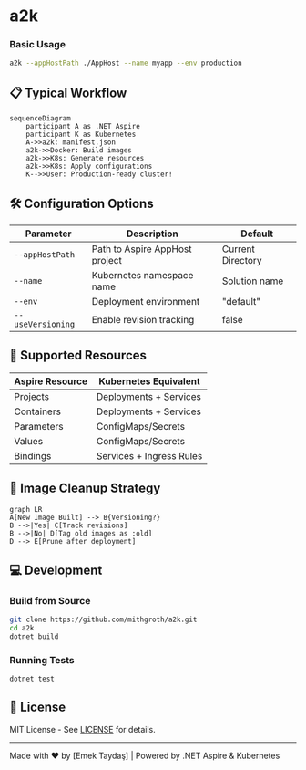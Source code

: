 # a2k

### Basic Usage
```bash
a2k --appHostPath ./AppHost --name myapp --env production
```

## 📋 Typical Workflow
```mermaid
sequenceDiagram
    participant A as .NET Aspire
    participant K as Kubernetes
    A->>a2k: manifest.json
    a2k->>Docker: Build images
    a2k->>K8s: Generate resources
    a2k->>K8s: Apply configurations
    K-->>User: Production-ready cluster!
```

## 🛠 Configuration Options

| Parameter         | Description                          | Default           |
|-------------------|--------------------------------------|-------------------|
| `--appHostPath`   | Path to Aspire AppHost project       | Current Directory |
| `--name`          | Kubernetes namespace name           | Solution name     |
| `--env`           | Deployment environment               | "default"         |
| `--useVersioning` | Enable revision tracking             | false             |

## 🧩 Supported Resources

| Aspire Resource   | Kubernetes Equivalent        |
|-------------------|------------------------------|
| Projects          | Deployments + Services       |
| Containers        | Deployments + Services       |
| Parameters        | ConfigMaps/Secrets           |
| Values            | ConfigMaps/Secrets           |
| Bindings          | Services + Ingress Rules     |

## 🧹 Image Cleanup Strategy
```mermaid
graph LR
A[New Image Built] --> B{Versioning?}
B -->|Yes| C[Track revisions]
B -->|No| D[Tag old images as :old]
D --> E[Prune after deployment]
```

## 💻 Development

### Build from Source
```bash
git clone https://github.com/mithgroth/a2k.git
cd a2k
dotnet build
```

### Running Tests
```bash
dotnet test
```

## 📄 License

MIT License - See [LICENSE](LICENSE) for details.

---

Made with ❤️ by [Emek Taydaş] | Powered by .NET Aspire & Kubernetes